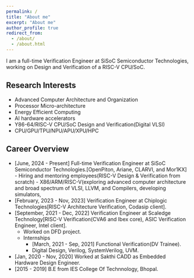 ```yaml
---
permalink: /
title: "About me"
excerpt: "About me"
author_profile: true
redirect_from: 
  - /about/
  - /about.html
---
```


I am a full-time Verification Engineer at SiSoC Semiconductor Technologies, working on Design and Verification of a RISC-V CPU/SoC.

Research Interests
------------------
 - Advanced Computer Architecture and Organization
 - Processor Micro-architecture
 - Energy Efficient Computing
 - AI hardware accelerators
 - Y86-64/RISC-V CPU/SoC Design and Verification(Digital VLSI)
 - CPU/GPU/TPU/NPU/APU/XPU/HPC

Career Overview
---------------
 - [June, 2024 - Present] Full-time Verification Engineer at SiSoC Semiconductor Technologies.[OpenPiton, Ariane, CLARVI, and Mor1KX]
         - Hiring and mentoring employees(RISC-V Design & Verification from scratch)
         - X86/ARM/RISC-V(exploring advanced computer architecture and broad spectrum of VLSI, LLVM, and Compilers, developing simulators, 
 - [February, 2023 - Nov, 2023] Verification Engineer at Chiplogic Technologies[RISC-V Architecture Verification, Codasip client].
 -  [September, 2021 - Dec, 2022] Verification Engineer at Scaledge Technology[RISC-V Verification(CVA6 and Ibex core), ASIC Verification Engineer, Intel client].
      - Worked on DFD project.
      - Internships
         - [March, 2021 - Sep, 2021] Functional Verification(DV Trainee).
         - Digital Design, Verilog, SystemVerilog, UVM.
 - [Jan, 2020 - Nov, 2020] Worked at Sakthi CADD as Embedded Hardware Design Engineer.
 - [2015 - 2019] B.E from IES College Of Technnology, Bhopal.
